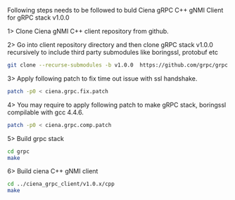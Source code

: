 Following steps needs to be followed to buld Ciena gRPC C++ gNMI Client for gRPC stack v1.0.0

1> Clone Ciena gNMI C++ client repository from github.

2> Go into client repository directory and then clone gRPC stack v1.0.0 recursively to include third party submodules like boringssl, protobuf etc
```sh
git clone --recurse-submodules -b v1.0.0  https://github.com/grpc/grpc.git
```

3> Apply following patch to fix time out issue with ssl handshake.
```sh
patch -p0 < ciena.grpc.fix.patch
```

4> You may require to apply following patch to make gRPC stack, boringssl compilable with gcc 4.4.6.
```sh
patch -p0 < ciena.grpc.comp.patch
```

5> Build grpc stack
```sh
cd grpc
make
```

6> Build ciena C++ gNMI client
```sh
cd ../ciena_grpc_client/v1.0.x/cpp
make
```
